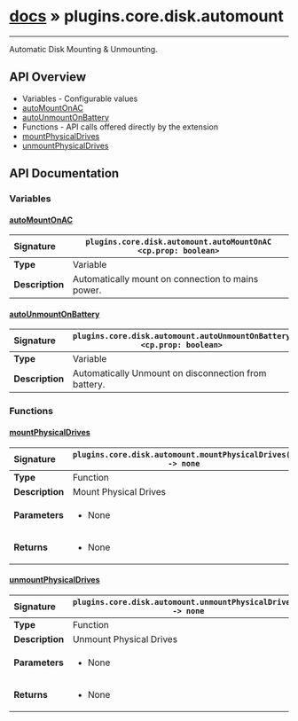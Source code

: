 # [docs](index.md) » plugins.core.disk.automount
---

Automatic Disk Mounting & Unmounting.

## API Overview
* Variables - Configurable values
 * [autoMountOnAC](#automountonac)
 * [autoUnmountOnBattery](#autounmountonbattery)
* Functions - API calls offered directly by the extension
 * [mountPhysicalDrives](#mountphysicaldrives)
 * [unmountPhysicalDrives](#unmountphysicaldrives)

## API Documentation

### Variables

#### [autoMountOnAC](#automountonac)
| <span style="float: left;">**Signature**</span> | <span style="float: left;">`plugins.core.disk.automount.autoMountOnAC <cp.prop: boolean>` </span>                                                          |
| -----------------------------------------------------|---------------------------------------------------------------------------------------------------------|
| **Type**                                             | Variable                                                                                         |
| **Description**                                      | Automatically mount on connection to mains power.                                                                                         |

#### [autoUnmountOnBattery](#autounmountonbattery)
| <span style="float: left;">**Signature**</span> | <span style="float: left;">`plugins.core.disk.automount.autoUnmountOnBattery <cp.prop: boolean>` </span>                                                          |
| -----------------------------------------------------|---------------------------------------------------------------------------------------------------------|
| **Type**                                             | Variable                                                                                         |
| **Description**                                      | Automatically Unmount on disconnection from battery.                                                                                         |

### Functions

#### [mountPhysicalDrives](#mountphysicaldrives)
| <span style="float: left;">**Signature**</span> | <span style="float: left;">`plugins.core.disk.automount.mountPhysicalDrives() -> none` </span>                                                          |
| -----------------------------------------------------|---------------------------------------------------------------------------------------------------------|
| **Type**                                             | Function                                                                                         |
| **Description**                                      | Mount Physical Drives                                                                                         |
| **Parameters**                                       | <ul><li>None</li></ul>   |
| **Returns**                                          | <ul><li>None</li></ul>            |

#### [unmountPhysicalDrives](#unmountphysicaldrives)
| <span style="float: left;">**Signature**</span> | <span style="float: left;">`plugins.core.disk.automount.unmountPhysicalDrives() -> none` </span>                                                          |
| -----------------------------------------------------|---------------------------------------------------------------------------------------------------------|
| **Type**                                             | Function                                                                                         |
| **Description**                                      | Unmount Physical Drives                                                                                         |
| **Parameters**                                       | <ul><li>None</li></ul>   |
| **Returns**                                          | <ul><li>None</li></ul>            |

